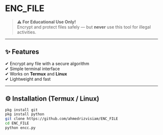# ENC_FILE


> **⚠️ For Educational Use Only!**  
> Encrypt and protect files safely — but **never** use this tool for illegal activities.

---

## ✨ Features
✔ Encrypt any file with a secure algorithm  
✔ Simple terminal interface  
✔ Works on **Termux** and **Linux**  
✔ Lightweight and fast  

---

## ⚙️ Installation (Termux / Linux)
```bash
pkg install git
pkg install python
git clone https://github.com/ahmedrizvisiam/ENC_FILE
cd ENC_FILE
python encc.py
